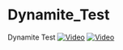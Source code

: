 # Dynamite_Test
Dynamite Test
[![Video](http://i3.ytimg.com/vi/RpTWuhaJxx8/maxresdefault.jpg)](https://youtu.be/D8Z_G_1Ixcs)
[![Video](http://i3.ytimg.com/vi/RpTWuhaJxx8/maxresdefault.jpg)](https://youtu.be/mDN8Da5o-cQ)
